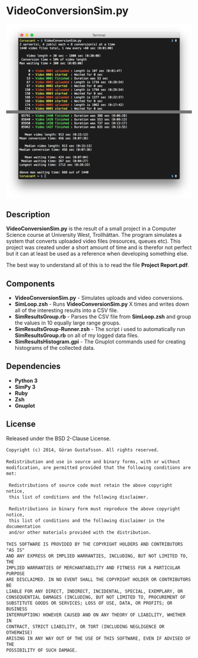 VideoConversionSim.py
=====================

![Preview](https://github.com/ggustafsson/VideoConversionSim.py/raw/master/Preview.png)

Description
-----------
**VideoConversionSim.py** is the result of a small project in a Computer
Science course at University West, Trollhättan. The program simulates a system
that converts uploaded video files (resources, queues etc). This project was
created under a short amount of time and is therefor not perfect but it can at
least be used as a reference when developing something else.

The best way to understand all of this is to read the file **Project
Report.pdf**.

Components
----------
- **VideoConversionSim.py** - Simulates uploads and video conversions.
- **SimLoop.zsh** - Runs **VideoConversionSim.py** X times and writes down all
  of the interesting results into a CSV file.
- **SimResultsGroup.rb** - Parses the CSV file from **SimLoop.zsh** and group
  the values in 10 equally large range groups.
- **SimResultsGroup-Runner.zsh** - The script i used to automatically run
  **SimResultsGroup.rb** on all of my logged data files.
- **SimResultsHistogram.gpi** - The Gnuplot commands used for creating
  histograms of the collected data.

Dependencies
------------
- **Python 3**
- **SimPy 3**
- **Ruby**
- **Zsh**
- **Gnuplot**

License
-------
Released under the BSD 2-Clause License.

    Copyright (c) 2014, Göran Gustafsson. All rights reserved.

    Redistribution and use in source and binary forms, with or without
    modification, are permitted provided that the following conditions are met:

     Redistributions of source code must retain the above copyright notice,
     this list of conditions and the following disclaimer.

     Redistributions in binary form must reproduce the above copyright notice,
     this list of conditions and the following disclaimer in the documentation
     and/or other materials provided with the distribution.

    THIS SOFTWARE IS PROVIDED BY THE COPYRIGHT HOLDERS AND CONTRIBUTORS "AS IS"
    AND ANY EXPRESS OR IMPLIED WARRANTIES, INCLUDING, BUT NOT LIMITED TO, THE
    IMPLIED WARRANTIES OF MERCHANTABILITY AND FITNESS FOR A PARTICULAR PURPOSE
    ARE DISCLAIMED. IN NO EVENT SHALL THE COPYRIGHT HOLDER OR CONTRIBUTORS BE
    LIABLE FOR ANY DIRECT, INDIRECT, INCIDENTAL, SPECIAL, EXEMPLARY, OR
    CONSEQUENTIAL DAMAGES (INCLUDING, BUT NOT LIMITED TO, PROCUREMENT OF
    SUBSTITUTE GOODS OR SERVICES; LOSS OF USE, DATA, OR PROFITS; OR BUSINESS
    INTERRUPTION) HOWEVER CAUSED AND ON ANY THEORY OF LIABILITY, WHETHER IN
    CONTRACT, STRICT LIABILITY, OR TORT (INCLUDING NEGLIGENCE OR OTHERWISE)
    ARISING IN ANY WAY OUT OF THE USE OF THIS SOFTWARE, EVEN IF ADVISED OF THE
    POSSIBILITY OF SUCH DAMAGE.

